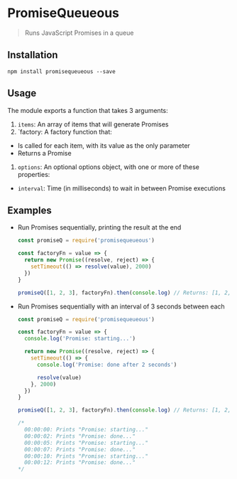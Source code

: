 # PromiseQueueous

> Runs JavaScript Promises in a queue

## Installation

```
npm install promisequeueous --save
```

## Usage

The module exports a function that takes 3 arguments:

1. `items`: An array of items that will generate Promises
1. `factory: A factory function that:
  - Is called for each item, with its value as the only parameter
  - Returns a Promise
1. `options`: An optional options object, with one or more of these properties:
  - `interval`: Time (in milliseconds) to wait in between Promise executions

## Examples

- Run Promises sequentially, printing the result at the end

    ```js
    const promiseQ = require('promisequeueous')

    const factoryFn = value => {
      return new Promise((resolve, reject) => {
        setTimeout(() => resolve(value), 2000)
      })
    }

    promiseQ([1, 2, 3], factoryFn).then(console.log) // Returns: [1, 2, 3]
    ```

- Run Promises sequentially with an interval of 3 seconds between each

    ```js
    const promiseQ = require('promisequeueous')

    const factoryFn = value => {
      console.log('Promise: starting...')

      return new Promise((resolve, reject) => {
        setTimeout(() => {
          console.log('Promise: done after 2 seconds')

          resolve(value)
        }, 2000)
      })
    }

    promiseQ([1, 2, 3], factoryFn).then(console.log) // Returns: [1, 2, 3]

    /*
      00:00:00: Prints "Promise: starting..."
      00:00:02: Prints "Promise: done..."
      00:00:05: Prints "Promise: starting..."
      00:00:07: Prints "Promise: done..."
      00:00:10: Prints "Promise: starting..."
      00:00:12: Prints "Promise: done..."
    */
    ```